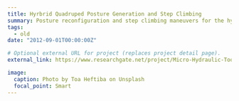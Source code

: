 ```yaml
---
title: Hyrbrid Quadruped Posture Generation and Step Climbing
summary: Posture reconfiguration and step climbing maneuvers for the hybrid wheel-legged quadruped Micro-Hydraulic Toolkit (MHT). In collaboration with Defense Research and Development Canada (DRDC) Suffield
tags:
  - old
date: "2012-09-01T00:00:00Z"

# Optional external URL for project (replaces project detail page).
external_link: https://www.researchgate.net/project/Micro-Hydraulic-Toolkit-UGV

image:
  caption: Photo by Toa Heftiba on Unsplash
  focal_point: Smart
---
```

